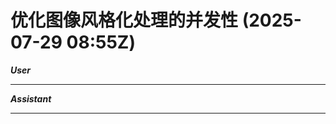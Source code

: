 <!-- Generated by SpecStory -->

# 优化图像风格化处理的并发性 (2025-07-29 08:55Z)

_**User**_



---

_**Assistant**_



---

